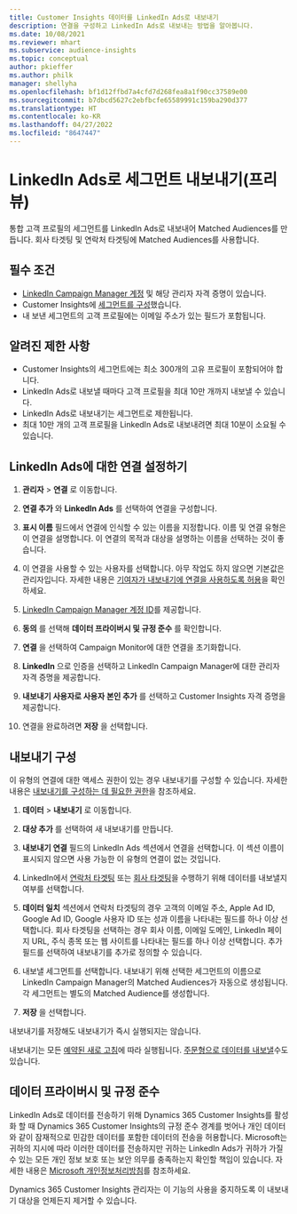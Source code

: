 ```yaml
---
title: Customer Insights 데이터를 LinkedIn Ads로 내보내기
description: 연결을 구성하고 LinkedIn Ads로 내보내는 방법을 알아봅니다.
ms.date: 10/08/2021
ms.reviewer: mhart
ms.subservice: audience-insights
ms.topic: conceptual
author: pkieffer
ms.author: philk
manager: shellyha
ms.openlocfilehash: bf1d12ffbd7a4cfd7d268fea8a1f90cc37589e00
ms.sourcegitcommit: b7dbcd5627c2ebfbcfe65589991c159ba290d377
ms.translationtype: HT
ms.contentlocale: ko-KR
ms.lasthandoff: 04/27/2022
ms.locfileid: "8647447"
---
```

# <a name="export-segments-to-linkedin-ads-preview"></a>LinkedIn Ads로 세그먼트 내보내기(프리뷰)

통합 고객 프로필의 세그먼트를 LinkedIn Ads로 내보내어 Matched Audiences를 만듭니다. 회사 타겟팅 및 연락처 타겟팅에 Matched Audiences를 사용합니다.

## <a name="prerequisites"></a>필수 조건

-   [LinkedIn Campaign Manager 계정](https://business.linkedin.com/marketing-solutions/ads) 및 해당 관리자 자격 증명이 있습니다.
-   Customer Insights에 [세그먼트를 구성](segments.md)했습니다.
-   내 보낸 세그먼트의 고객 프로필에는 이메일 주소가 있는 필드가 포함됩니다.

## <a name="known-limitations"></a>알려진 제한 사항

- Customer Insights의 세그먼트에는 최소 300개의 고유 프로필이 포함되어야 합니다. 
- LinkedIn Ads로 내보낼 때마다 고객 프로필을 최대 10만 개까지 내보낼 수 있습니다.
- LinkedIn Ads로 내보내기는 세그먼트로 제한됩니다.
- 최대 10만 개의 고객 프로필을 LinkedIn Ads로 내보내려면 최대 10분이 소요될 수 있습니다. 

## <a name="set-up-the-connection-to-linkedin-ads"></a>LinkedIn Ads에 대한 연결 설정하기

1. **관리자** > **연결** 로 이동합니다.

1. **연결 추가** 와 **LinkedIn Ads** 를 선택하여 연결을 구성합니다.

1. **표시 이름** 필드에서 연결에 인식할 수 있는 이름을 지정합니다. 이름 및 연결 유형은 이 연결을 설명합니다. 이 연결의 목적과 대상을 설명하는 이름을 선택하는 것이 좋습니다.

1. 이 연결을 사용할 수 있는 사용자를 선택합니다. 아무 작업도 하지 않으면 기본값은 관리자입니다. 자세한 내용은 [기여자가 내보내기에 연결을 사용하도록 허용](connections.md#allow-contributors-to-use-a-connection-for-exports)을 확인하세요.

1. [LinkedIn Campaign Manager 계정 ID](https://www.linkedin.com/help/lms/answer/a424270)를 제공합니다.

1. **동의** 를 선택해 **데이터 프라이버시 및 규정 준수** 를 확인합니다.

1. **연결** 을 선택하여 Campaign Monitor에 대한 연결을 초기화합니다.

1. **LinkedIn** 으로 인증을 선택하고 LinkedIn Campaign Manager에 대한 관리자 자격 증명을 제공합니다.

1. **내보내기 사용자로 사용자 본인 추가** 를 선택하고 Customer Insights 자격 증명을 제공합니다.

1. 연결을 완료하려면 **저장** 을 선택합니다.

## <a name="configure-an-export"></a>내보내기 구성

이 유형의 연결에 대한 액세스 권한이 있는 경우 내보내기를 구성할 수 있습니다. 자세한 내용은 [내보내기를 구성하는 데 필요한 권한](export-destinations.md#set-up-a-new-export)을 참조하세요.

1. **데이터** > **내보내기** 로 이동합니다.

1. **대상 추가** 를 선택하여 새 내보내기를 만듭니다.

1. **내보내기 연결** 필드의 LinkedIn Ads 섹션에서 연결을 선택합니다. 이 섹션 이름이 표시되지 않으면 사용 가능한 이 유형의 연결이 없는 것입니다.

1. LinkedIn에서 [연락처 타겟팅](https://business.linkedin.com/marketing-solutions/ad-targeting/contact-targeting) 또는 [회사 타겟팅](https://business.linkedin.com/marketing-solutions/ad-targeting/account-targeting)을 수행하기 위해 데이터를 내보낼지 여부를 선택합니다. 

1. **데이터 일치** 섹션에서 연락처 타겟팅의 경우 고객의 이메일 주소, Apple Ad ID, Google Ad ID, Google 사용자 ID 또는 성과 이름을 나타내는 필드를 하나 이상 선택합니다. 회사 타겟팅을 선택하는 경우 회사 이름, 이메일 도메인, LinkedIn 페이지 URL, 주식 종목 또는 웹 사이트를 나타내는 필드를 하나 이상 선택합니다. 추가 필드를 선택하여 내보내기를 추가로 정의할 수 있습니다. 

1. 내보낼 세그먼트를 선택합니다. 내보내기 위해 선택한 세그먼트의 이름으로 LinkedIn Campaign Manager의 Matched Audiences가 자동으로 생성됩니다. 각 세그먼트는 별도의 Matched Audience를 생성합니다. 

1. **저장** 을 선택합니다.

내보내기를 저장해도 내보내기가 즉시 실행되지는 않습니다.

내보내기는 모든 [예약된 새로 고침](system.md#schedule-tab)에 따라 실행됩니다. [주문형으로 데이터를 내보낼](export-destinations.md#run-exports-on-demand)수도 있습니다. 


## <a name="data-privacy-and-compliance"></a>데이터 프라이버시 및 규정 준수

LinkedIn Ads로 데이터를 전송하기 위해 Dynamics 365 Customer Insights를 활성화 할 때 Dynamics 365 Customer Insights의 규정 준수 경계를 벗어나 개인 데이터와 같이 잠재적으로 민감한 데이터를 포함한 데이터의 전송을 허용합니다. Microsoft는 귀하의 지시에 따라 이러한 데이터를 전송하지만 귀하는 LinkedIn Ads가 귀하가 가질 수 있는 모든 개인 정보 보호 또는 보안 의무를 충족하는지 확인할 책임이 있습니다. 자세한 내용은 [Microsoft 개인정보처리방침](https://go.microsoft.com/fwlink/?linkid=396732)를 참조하세요.

Dynamics 365 Customer Insights 관리자는 이 기능의 사용을 중지하도록 이 내보내기 대상을 언제든지 제거할 수 있습니다.
